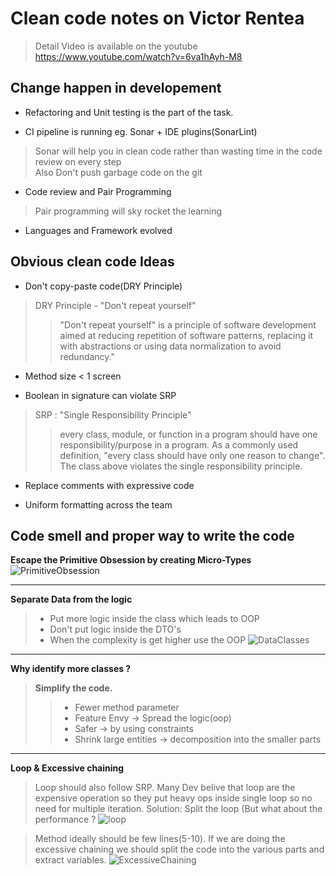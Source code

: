 # Clean code notes on Victor Rentea

> Detail Video is available on the youtube
> https://www.youtube.com/watch?v=6va1hAyh-M8

## Change happen in developement

* Refactoring and Unit testing is the part of the task.     

* CI pipeline is running eg. Sonar + IDE plugins(SonarLint)       
> Sonar will help you in clean code rather than wasting time in the code review on every step           
> Also Don't push garbage code on the git           
    
* Code review and Pair Programming             
> Pair programming will sky rocket the learning
* Languages and Framework evolved         

## Obvious clean code Ideas 

* Don't copy-paste code(DRY Principle)
> DRY Principle - "Don't repeat yourself"
>> "Don't repeat yourself" is a principle of software development aimed at reducing repetition of software patterns, replacing it with abstractions or using data normalization to avoid redundancy."       

* Method size < 1 screen      

* Boolean in signature can violate SRP               
> SRP : "Single Responsibility Principle"           
>> every class, module, or function in a program should have one responsibility/purpose in a program. As a commonly used definition, "every class should have only one reason to change". The class above violates the single responsibility principle.             

* Replace comments with expressive code

* Uniform formatting across the team

## Code smell and proper way to write the code 

**Escape the Primitive Obsession by creating Micro-Types**
![PrimitiveObsession](https://user-images.githubusercontent.com/84851340/221503250-b6eb6f31-f799-4eed-a234-080590add1aa.png)
________________________________________________________________
**Separate Data from the logic**

>* Put more logic inside the class which leads to OOP
>* Don't put logic inside the DTO's 
>* When the complexity is get higher use the OOP
![DataClasses](https://user-images.githubusercontent.com/84851340/221506430-b8e428a9-c95e-4c20-9f37-dd965ed58859.png)

_______________________________________________________________

**Why identify more classes ?**

> **Simplify the code.**               
>>* Fewer method parameter              
>>* Feature Envy -> Spread the logic(oop)           
>>* Safer -> by using constraints           
>>* Shrink large entities -> decomposition into the smaller parts    
_________________________________________________________________

**Loop & Excessive chaining**
> Loop should also follow SRP.
> Many Dev belive that loop are the expensive operation so they put heavy ops inside single loop so no need for multiple iteration.
> Solution: Split the loop (But what about the performance ?
![loop](https://user-images.githubusercontent.com/84851340/221512124-a2b1fd2f-f9e8-411c-a655-777b791ad6a9.png)

> Method ideally should be few lines(5-10).
> If we are doing the excessive chaining we should split the code into the various parts and extract variables.
![ExcessiveChaining](https://user-images.githubusercontent.com/84851340/221512151-8eee1dd2-ea3d-40d3-827c-0849c1b97078.png)
